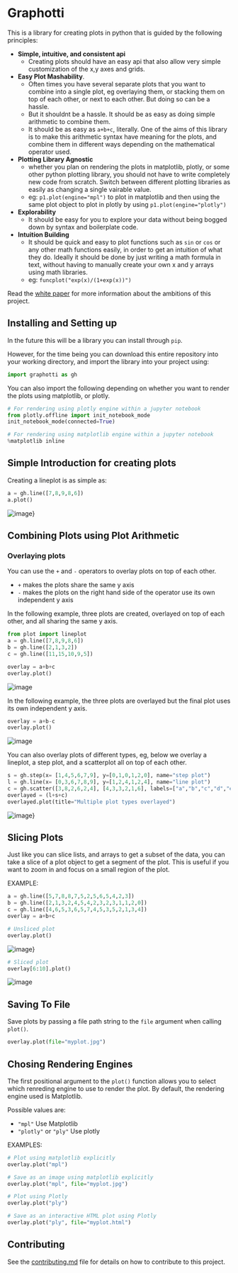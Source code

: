 # Graphotti

This is a library for creating plots in python that is guided by the following principles:

- **Simple, intuitive, and consistent api**
    - Creating plots should have an easy api that also allow very simple customization of the x,y axes and grids.
- **Easy Plot Mashability**.
    - Often times you have several separate plots that you want to combine into a single plot, eg overlaying them, or stacking them on top of each other, or next to each other. But doing so can be a hassle.
    - But it shouldnt be a hassle. It should be as easy as doing simple arithmetic to combine them.
    - It should be as easy as `a+b+c`, literally. One of the aims of this library is to make this arithmetic syntax have meaning for the plots, and combine them in different ways depending on the mathematical operator used.
- **Plotting Library Agnostic**
    - whether you plan on rendering the plots in matplotlib, plotly, or some other python plotting library, you should not have to write completely new code from scratch. Switch between different plotting libraries as easily as changing a single vairable value.
    - eg: `p1.plot(engine="mpl")` to plot in matplotlib and then using the same plot object to plot in plotly by using `p1.plot(engine="plotly")`
- **Explorability**
    - It should be easy for you to explore your data without being bogged down by syntax and boilerplate code.
- **Intuition Building**
    - It should be quick and easy to plot functions such as `sin` or `cos` or any other math functions easily, in order to get an intuition of what they do. Ideally it should be done by just writing a math formula in text, without having to manually create your own x and y arrays using math libraries.
    - eg: `funcplot("exp(x)/(1+exp(x))")`

Read the [white paper](white_paper.md) for more information about the ambitions of this project.

## Installing and Setting up

In the future this will be a library you can install through `pip`.

However, for the time being you can download this entire repository into your working directory, and import the library into your project using:

```py
import graphotti as gh
```

You can also import the following depending on whether you want to render the plots using matplotlib, or plotly.


```py
# For rendering using plotly engine within a jupyter notebook
from plotly.offline import init_notebook_mode
init_notebook_mode(connected=True)

# For rendering using matplotlib engine within a jupyter notebook
%matplotlib inline
```


## Simple Introduction for creating plots

Creating a lineplot is as simple as:

```py
a = gh.line([7,8,9,8,6])
a.plot()
```

![image}](imgs/single_plot.jpg)


## Combining Plots using Plot Arithmetic

### Overlaying plots

You can use the `+` and `-` operators to overlay plots on top of each other.

- `+` makes the plots share the same y axis
- `-` makes the plots on the right hand side of the operator use its own independent y axis

In the following example, three plots are created, overlayed on top of each other, and all sharing the same y axis.

```py
from plot import lineplot
a = gh.line([7,8,9,8,6])
b = gh.line([2,1,3,2])
c = gh.line([11,15,10,9,5])

overlay = a+b+c
overlay.plot()
```

![image](imgs/overlay_example.jpg)

In the following example, the three plots are overlayed but the final plot uses its own independent y axis.

```py
overlay = a+b-c
overlay.plot()
```

![image](imgs/overlay_example_independent_y.jpg)

You can also overlay plots of different types, eg, below we overlay a lineplot, a step plot, and a scatterplot all on top of each other.

```py
s = gh.step(x= [1,4,5,6,7,9], y=[0,1,0,1,2,0], name="step plot")
l = gh.line(x= [0,3,6,7,8,9], y=[1,2,4,1,2,4], name="line plot")
c = gh.scatter([3,8,2,6,2,4], [4,3,3,2,1,6], labels=["a","b","c","d","e","f"], name="scatter plot")
overlayed = (l+s+c)
overlayed.plot(title="Multiple plot types overlayed")
```

![image}](imgs/overlay_multiple_types.jpg)

## Slicing Plots

Just like you can slice lists, and arrays to get a subset of the data, you can take a slice of a plot object to get a segment of the plot. This is useful if you want to zoom in and focus on a small region of the plot.

EXAMPLE:

```py
a = gh.line([5,7,8,8,7,5,2,5,6,5,4,2,3])
b = gh.line([2,1,3,2,4,5,4,2,3,2,3,1,1,2,0])
c = gh.line([4,6,5,3,6,5,7,4,5,3,5,2,1,3,4])
overlay = a+b+c

# Unsliced plot
overlay.plot()
```

![image}](imgs/unsliced.jpg)


```py
# Sliced plot
overlay[6:10].plot()
```

![image](imgs/sliced.jpg)


## Saving To File

Save plots by passing a file path string to the `file` argument when calling `plot()`.

```py
overlay.plot(file="myplot.jpg")
```


## Chosing Rendering Engines

The first positional argument to the `plot()` function allows you to select which renreding engine to use to render the plot. By default, the rendering engine used is Matplotlib.

Possible values are:

- `"mpl"` Use Matplotlib
- `"plotly"` or `"ply"` Use plotly


EXAMPLES:

```py
# Plot using matplotlib explicitly
overlay.plot("mpl")

# Save as an image using matplotlib explicitly
overlay.plot("mpl", file="myplot.jpg")

# Plot using Plotly
overlay.plot("ply")

# Save as an interactive HTML plot using Plotly
overlay.plot("ply", file="myplot.html")
```



## Contributing

See the [contributing.md](contributing.md) file for details on how to contribute to this project.
